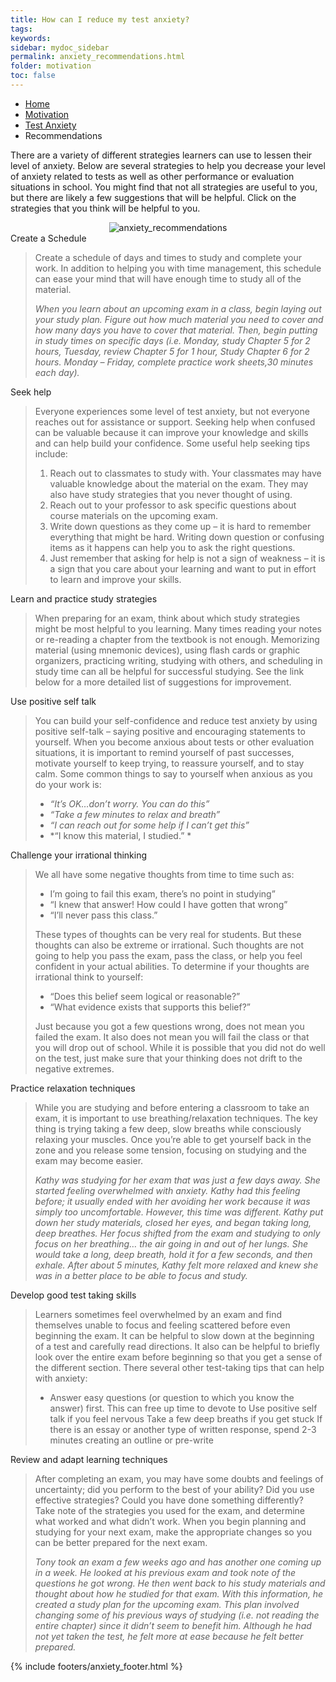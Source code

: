 ```yaml
---
title: How can I reduce my test anxiety?
tags: 
keywords: 
sidebar: mydoc_sidebar
permalink: anxiety_recommendations.html
folder: motivation
toc: false
---
```


<ul class="breadcrumb">
    <li><a href="index.html">Home</a></li>
    <li><a href="motivation.html">Motivation</a></li>
    <li><a href="anxiety.html">Test Anxiety</a></li>
    <li class="active">Recommendations</li>
</ul>

There are a variety of different strategies learners can use to lessen their level of anxiety. Below are several strategies to help you decrease your level of anxiety related to tests as well as other performance or evaluation situations in school. You might find that not all strategies are useful to you, but there are likely a few suggestions that will be helpful. Click on the strategies that you think will be helpful to you. 

<center><img src='images/testanxietydo1.png' alt='anxiety_recommendations' /></center>

<div markdown="span" class="alert alert-success" role="alert"><i class="fa fa-check-square-o"></i> 
Create a Schedule
</div>

> Create a schedule of days and times to study and complete your work. In addition to helping you with time management, this schedule can ease your mind that will have enough time to study all of the material.
> 
> *When you learn about an upcoming exam in a class, begin laying out your study plan. Figure out how much material you need to cover and how many days you have to cover that material. Then, begin putting in study times on specific days (i.e. Monday, study Chapter 5 for 2 hours, Tuesday, review Chapter 5 for 1 hour, Study Chapter 6 for 2 hours. Monday – Friday, complete practice work sheets,30 minutes each day).*

<div markdown="span" class="alert alert-success" role="alert"><i class="fa fa-check-square-o"></i> 
Seek help
</div>

> Everyone experiences some level of test anxiety, but not everyone reaches out for assistance or support. Seeking help when confused can be valuable because it can improve your knowledge and skills and can help build your confidence. Some useful help seeking tips include:
> 
> 1.  Reach out to classmates to study with. Your classmates may have valuable knowledge about the material on the exam. They may also have study strategies that you never thought of using.
> 2.  Reach out to your professor to ask specific questions about course materials on the upcoming exam.
> 3.  Write down questions as they come up – it is hard to remember everything that might be hard. Writing down question or confusing items as it happens can help you to ask the right questions.
> 4.  Just remember that asking for help is not a sign of weakness – it is a sign that you care about your learning and want to put in effort to learn and improve your skills.
                                              
<div markdown="span" class="alert alert-success" role="alert"><i class="fa fa-check-square-o"></i> 
Learn and practice study strategies
</div>

> When preparing for an exam, think about which study strategies might be most helpful to you learning. Many times reading your notes or re-reading a chapter from the textbook is not enough. Memorizing material (using mnemonic devices), using flash cards or graphic organizers, practicing writing, studying with others, and scheduling in study time can all be helpful for successful studying. See the link below for a more detailed list of suggestions for improvement.

<div markdown="span" class="alert alert-success" role="alert"><i class="fa fa-check-square-o"></i> 
Use positive self talk
</div>

> You can build your self-confidence and reduce test anxiety by using positive self-talk – saying positive and encouraging statements to yourself. When you become anxious about tests or other evaluation situations, it is important to remind yourself of past successes, motivate yourself to keep trying, to reassure yourself, and to stay calm. Some common things to say to yourself when anxious as you do your work is:
> 
> * *“It’s OK…don’t worry. You can do this”*
> * *“Take a few minutes to relax and breath”*
> * *“I can reach out for some help if I can’t get this”*
> * *“I know this material, I studied.” *
                                              

<div markdown="span" class="alert alert-success" role="alert"><i class="fa fa-check-square-o"></i> 
Challenge your irrational thinking
</div>

> We all have some negative thoughts from time to time such as:
> * I’m going to fail this exam, there’s no point in studying”
> * “I knew that answer! How could I have gotten that wrong”
> * “I’ll never pass this class.”
> 
> These types of thoughts can be very real for students. But these thoughts can also be extreme or irrational. Such thoughts are not going to help you pass the exam, pass the class, or help you feel confident in your actual abilities. To determine if your thoughts are irrational think to yourself:
> 
> * “Does this belief seem logical or reasonable?”
> * “What evidence exists that supports this belief?”
> 
> Just because you got a few questions wrong, does not mean you failed the exam. It also does not mean you will fail the class or that you will drop out of school. While it is possible that you did not do well on the test, just make sure that your thinking does not drift to the negative extremes.

<div markdown="span" class="alert alert-success" role="alert"><i class="fa fa-check-square-o"></i> 
Practice relaxation techniques
</div>

> While you are studying and before entering a classroom to take an exam, it is important to use breathing/relaxation techniques. The key thing is trying taking a few deep, slow breaths while consciously relaxing your muscles. Once you’re able to get yourself back in the zone and you release some tension, focusing on studying and the exam may become easier.
> 
> *Kathy was studying for her exam that was just a few days away. She started feeling overwhelmed with anxiety. Kathy had this feeling before; it usually ended with her avoiding her work because it was simply too uncomfortable. However, this time was different. Kathy put down her study materials, closed her eyes, and began taking long, deep breathes. Her focus shifted from the exam and studying to only focus on her breathing… the air going in and out of her lungs. She would take a long, deep breath, hold it for a few seconds, and then exhale. After about 5 minutes, Kathy felt more relaxed and knew she was in a better place to be able to focus and study.*

<div markdown="span" class="alert alert-success" role="alert"><i class="fa fa-check-square-o"></i> 
Develop good test taking skills
</div>

> Learners sometimes feel overwhelmed by an exam and find themselves unable to focus and feeling scattered before even beginning the exam. It can be helpful to slow down at the beginning of a test and carefully read directions. It also can be helpful to briefly look over the entire exam before beginning so that you get a sense of the different section. There several other test-taking tips that can help with anxiety:
> 
> * Answer easy questions (or question to which you know the answer) first. This can free up time to devote to
> Use positive self talk if you feel nervous
> Take a few deep breaths if you get stuck
> If there is an essay or another type of written response, spend 2-3 minutes creating an outline or pre-write
                                              
<div markdown="span" class="alert alert-success" role="alert"><i class="fa fa-check-square-o"></i> 
Review and adapt learning techniques
</div>

> After completing an exam, you may have some doubts and feelings of uncertainty; did you perform to the best of your ability? Did you use effective strategies? Could you have done something differently? Take note of the strategies you used for the exam, and determine what worked and what didn’t work. When you begin planning and studying for your next exam, make the appropriate changes so you can be better prepared for the next exam.
>  
> *Tony took an exam a few weeks ago and has another one coming up in a week. He looked at his previous exam and took note of the questions he got wrong. He then went back to his study materials and thought about how he studied for that exam. With this information, he created a study plan for the upcoming exam. This plan involved changing some of his previous ways of studying (i.e. not reading the entire chapter) since it didn’t seem to benefit him. Although he had not yet taken the test, he felt more at ease because he felt better prepared.*
  


{% include footers/anxiety_footer.html %}


